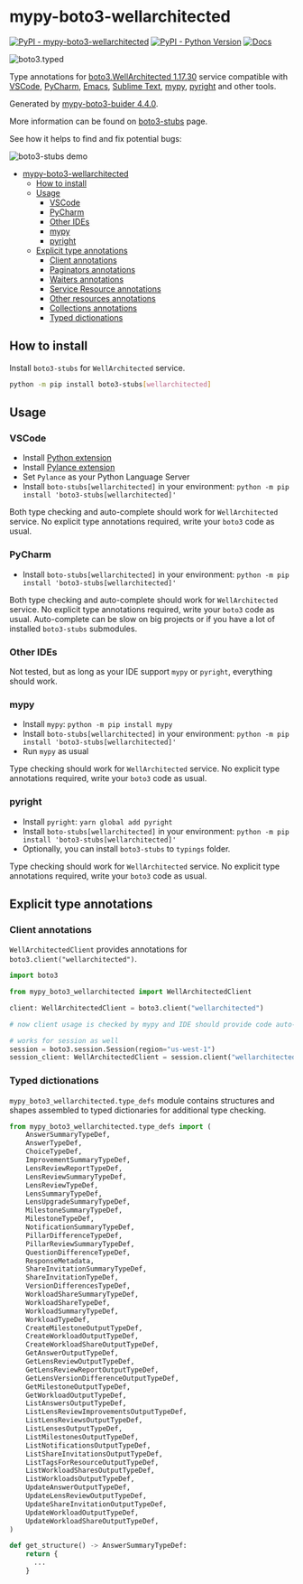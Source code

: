 # mypy-boto3-wellarchitected

[![PyPI - mypy-boto3-wellarchitected](https://img.shields.io/pypi/v/mypy-boto3-wellarchitected.svg?color=blue)](https://pypi.org/project/mypy-boto3-wellarchitected)
[![PyPI - Python Version](https://img.shields.io/pypi/pyversions/mypy-boto3-wellarchitected.svg?color=blue)](https://pypi.org/project/mypy-boto3-wellarchitected)
[![Docs](https://img.shields.io/readthedocs/mypy-boto3-builder.svg?color=blue)](https://mypy-boto3-builder.readthedocs.io/)

![boto3.typed](https://github.com/vemel/mypy_boto3_builder/raw/master/logo.png)

Type annotations for
[boto3.WellArchitected 1.17.30](https://boto3.amazonaws.com/v1/documentation/api/1.17.30/reference/services/wellarchitected.html#WellArchitected) service
compatible with
[VSCode](https://code.visualstudio.com/),
[PyCharm](https://www.jetbrains.com/pycharm/),
[Emacs](https://www.gnu.org/software/emacs/),
[Sublime Text](https://www.sublimetext.com/),
[mypy](https://github.com/python/mypy),
[pyright](https://github.com/microsoft/pyright)
and other tools.

Generated by [mypy-boto3-buider 4.4.0](https://github.com/vemel/mypy_boto3_builder).

More information can be found on [boto3-stubs](https://pypi.org/project/boto3-stubs/) page.

See how it helps to find and fix potential bugs:

![boto3-stubs demo](https://github.com/vemel/mypy_boto3_builder/raw/master/demo.gif)

- [mypy-boto3-wellarchitected](#mypy-boto3-wellarchitected)
  - [How to install](#how-to-install)
  - [Usage](#usage)
    - [VSCode](#vscode)
    - [PyCharm](#pycharm)
    - [Other IDEs](#other-ides)
    - [mypy](#mypy)
    - [pyright](#pyright)
  - [Explicit type annotations](#explicit-type-annotations)
    - [Client annotations](#client-annotations)
    - [Paginators annotations](#paginators-annotations)
    - [Waiters annotations](#waiters-annotations)
    - [Service Resource annotations](#service-resource-annotations)
    - [Other resources annotations](#other-resources-annotations)
    - [Collections annotations](#collections-annotations)
    - [Typed dictionations](#typed-dictionations)

## How to install

Install `boto3-stubs` for `WellArchitected` service.

```bash
python -m pip install boto3-stubs[wellarchitected]
```

## Usage

### VSCode

- Install [Python extension](https://marketplace.visualstudio.com/items?itemName=ms-python.python)
- Install [Pylance extension](https://marketplace.visualstudio.com/items?itemName=ms-python.vscode-pylance)
- Set `Pylance` as your Python Language Server
- Install `boto-stubs[wellarchitected]` in your environment: `python -m pip install 'boto3-stubs[wellarchitected]'`

Both type checking and auto-complete should work for `WellArchitected` service.
No explicit type annotations required, write your `boto3` code as usual.

### PyCharm

- Install `boto-stubs[wellarchitected]` in your environment: `python -m pip install 'boto3-stubs[wellarchitected]'`

Both type checking and auto-complete should work for `WellArchitected` service.
No explicit type annotations required, write your `boto3` code as usual.
Auto-complete can be slow on big projects or if you have a lot of installed `boto3-stubs` submodules.

### Other IDEs

Not tested, but as long as your IDE support `mypy` or `pyright`, everything should work.

### mypy

- Install `mypy`: `python -m pip install mypy`
- Install `boto-stubs[wellarchitected]` in your environment: `python -m pip install 'boto3-stubs[wellarchitected]'`
- Run `mypy` as usual

Type checking should work for `WellArchitected` service.
No explicit type annotations required, write your `boto3` code as usual.

### pyright

- Install `pyright`: `yarn global add pyright`
- Install `boto-stubs[wellarchitected]` in your environment: `python -m pip install 'boto3-stubs[wellarchitected]'`
- Optionally, you can install `boto3-stubs` to `typings` folder.

Type checking should work for `WellArchitected` service.
No explicit type annotations required, write your `boto3` code as usual.

## Explicit type annotations

### Client annotations

`WellArchitectedClient` provides annotations for `boto3.client("wellarchitected")`.

```python
import boto3

from mypy_boto3_wellarchitected import WellArchitectedClient

client: WellArchitectedClient = boto3.client("wellarchitected")

# now client usage is checked by mypy and IDE should provide code auto-complete

# works for session as well
session = boto3.session.Session(region="us-west-1")
session_client: WellArchitectedClient = session.client("wellarchitected")
```








### Typed dictionations

`mypy_boto3_wellarchitected.type_defs` module contains structures and shapes assembled
to typed dictionaries for additional type checking.

```python
from mypy_boto3_wellarchitected.type_defs import (
    AnswerSummaryTypeDef,
    AnswerTypeDef,
    ChoiceTypeDef,
    ImprovementSummaryTypeDef,
    LensReviewReportTypeDef,
    LensReviewSummaryTypeDef,
    LensReviewTypeDef,
    LensSummaryTypeDef,
    LensUpgradeSummaryTypeDef,
    MilestoneSummaryTypeDef,
    MilestoneTypeDef,
    NotificationSummaryTypeDef,
    PillarDifferenceTypeDef,
    PillarReviewSummaryTypeDef,
    QuestionDifferenceTypeDef,
    ResponseMetadata,
    ShareInvitationSummaryTypeDef,
    ShareInvitationTypeDef,
    VersionDifferencesTypeDef,
    WorkloadShareSummaryTypeDef,
    WorkloadShareTypeDef,
    WorkloadSummaryTypeDef,
    WorkloadTypeDef,
    CreateMilestoneOutputTypeDef,
    CreateWorkloadOutputTypeDef,
    CreateWorkloadShareOutputTypeDef,
    GetAnswerOutputTypeDef,
    GetLensReviewOutputTypeDef,
    GetLensReviewReportOutputTypeDef,
    GetLensVersionDifferenceOutputTypeDef,
    GetMilestoneOutputTypeDef,
    GetWorkloadOutputTypeDef,
    ListAnswersOutputTypeDef,
    ListLensReviewImprovementsOutputTypeDef,
    ListLensReviewsOutputTypeDef,
    ListLensesOutputTypeDef,
    ListMilestonesOutputTypeDef,
    ListNotificationsOutputTypeDef,
    ListShareInvitationsOutputTypeDef,
    ListTagsForResourceOutputTypeDef,
    ListWorkloadSharesOutputTypeDef,
    ListWorkloadsOutputTypeDef,
    UpdateAnswerOutputTypeDef,
    UpdateLensReviewOutputTypeDef,
    UpdateShareInvitationOutputTypeDef,
    UpdateWorkloadOutputTypeDef,
    UpdateWorkloadShareOutputTypeDef,
)

def get_structure() -> AnswerSummaryTypeDef:
    return {
      ...
    }
```
